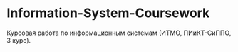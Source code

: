 # Information-System-Coursework
Курсовая работа по информационным системам (ИТМО, ПИиКТ-СиППО, 3 курс).
